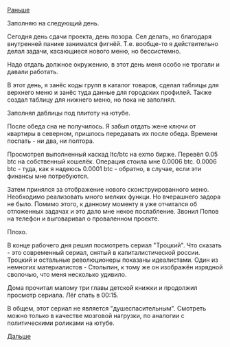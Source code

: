 [Раньше](2019.03.19.md)

Заполняю на следующий день.

Сегодня день сдачи проекта, день позора.
Сел делать, но благодаря внутренней панике занимался фигнёй. Т.е. вообще-то я действительно делал задачи, касающиеся нового меню, но бессистемно.

Надо отдаль должное окружению, в этот день меня особо не трогали и давали работать.

В этот день, я занёс коды групп в каталог товаров, сделал таблицы для верхнего меню и занёс туда данные для городских профилей. Также создал таблицу для нижнего меню, но пока не заполнял.

Заполнял даблицы под плитоту на ютубе.

После обеда сна не получилось. Я забыл отдать жене ключи от квартиры в северном, пришлось передавать их после обеда. Времени поспать - ни два, ни полтора.

Просмотрел выполненный каскад ltc/btc на exmo бирже. Перевёл 0.05 btc на собственный кошелёк. Операция стоила мне 0.0006 btc. 0.0006 btc - туда, как я надеюсь 0.0001 btc - обратно, в случае, если эти финансы мне потребуются.

Затем принялся за отображение нового сконструированного меню. Необходимо реализовать много мелких функци. Но вчерашнего задора не было.
Помимо этого, к данному моменту я уже отчитался об отложенных задачах и это дало мне некое послабление. Звонил Попов на телефон и выговаривал о проваленном проекте.

Плохо.

В конце рабочего дня решил посмотреть сериал "Троцкий". Что сказать - это современный сериал, снятый в капиталистической россии. Троцкий и остальные революционеры показаны идеалистами. Один из немногих материалистов - Столыпин, к тому же он изображён изрядной сволочью, что меня несколько удивило.

Дома прочитал малому три главы детской книжки и продолжил просмотр сериала. Лёг спать в 00:15.

В общем, этот сериал не является "душеспасительным". Смотреть можно только в качестве мозговой нагрузки, по аналогии с политическими роликами на ютубе.

 [Дальше](2019.03.21.md)